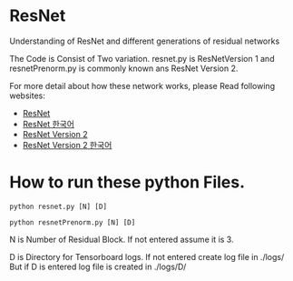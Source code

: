 # ResNet
Understanding of ResNet and different generations of residual networks

The Code is Consist of Two variation. resnet.py is ResNetVersion 1 and resnetPrenorm.py is commonly known ans ResNet Version 2.

For more detail about how these network works, please Read following websites:

* [ResNet](https://sehwanhong.github.io/ResNet/)
* [ResNet 한국어](https://sehwanhong.github.io/ResNet/Korean/)
* [ResNet Version 2](https://sehwanhong.github.io/ResNet/V2/)
* [ResNet Version 2 한국어](https://sehwanhong.github.io/ResNet/Korean/V2/)


# How to run these python Files.

```Cmd Line
python resnet.py [N] [D]
```
```Cmd Line
python resnetPrenorm.py [N] [D]
```

N is Number of Residual Block. If not entered assume it is 3.

D is Directory for Tensorboard logs. If not entered create log file in ./logs/
But if D is entered log file is created in ./logs/D/
